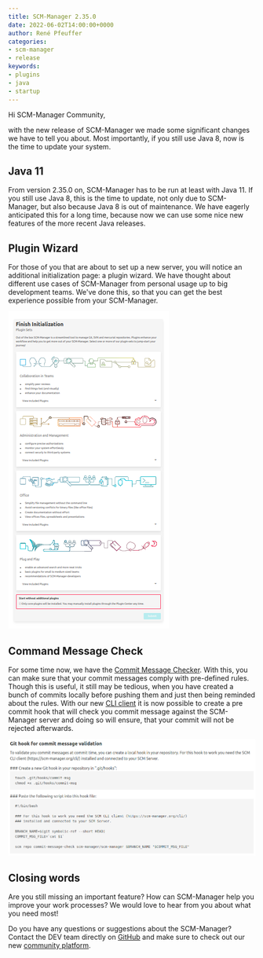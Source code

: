 ```yaml
---
title: SCM-Manager 2.35.0
date: 2022-06-02T14:00:00+0000
author: René Pfeuffer
categories:
- scm-manager
- release
keywords:
- plugins
- java
- startup
---
```


Hi SCM-Manager Community,

with the new release of SCM-Manager we made some significant changes we have to tell you about. Most importantly, if
you still use Java 8, now is the time to update your system.

## Java 11

From version 2.35.0 on, SCM-Manager has to be run at least with Java 11. If you still use Java 8, this is the time to
update, not only due to SCM-Manager, but also because Java 8 is out of maintenance. We have eagerly anticipated this for a long
time, because now we can use some nice new features of the more recent Java releases.

## Plugin Wizard

For those of you that are about to set up a new server, you will notice an additional initialization page: a plugin
wizard. We have thought about different use cases of SCM-Manager from personal usage up to big development teams.
We've done this, so that you can get the best experience possible from your SCM-Manager.

![The new plugin wizard page](assets/plugin-wizard.png)

## Command Message Check

For some time now, we have the [Commit Message Checker](https://scm-manager.org/plugins/scm-commit-message-checker-plugin/).
With this, you can make sure that your commit messages comply with pre-defined rules. Though this is useful, it still may be
tedious, when you have created a bunch of commits locally before pushing them and just then being reminded about the
rules. With our new [CLI client](https://scm-manager.org/cli/) it is now possible to create a pre commit hook that will
check you commit message against the SCM-Manager server and doing so will ensure, that your commit will not be rejected
afterwards.

![Configuration for the commit message check hook](assets/message-check-hook.png)

## Closing words
Are you still missing an important feature? How can SCM-Manager help you improve your work processes?
We would love to hear from you about what you need most!

Do you have any questions or suggestions about the SCM-Manager?
Contact the DEV team directly on [GitHub](https://github.com/scm-manager/scm-manager/) and make sure
to check out our new [community platform](https://community.cloudogu.com/c/scm-manager/).
